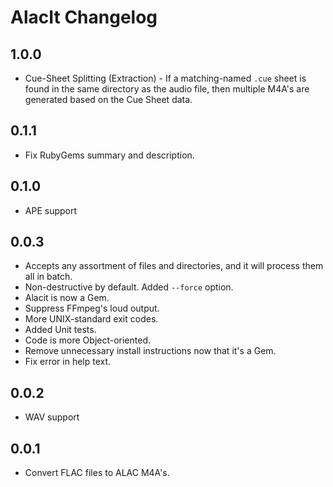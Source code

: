 # AlacIt Changelog

## 1.0.0

* Cue-Sheet Splitting (Extraction) - If a matching-named `.cue` sheet is found in the same directory as the audio file, then multiple M4A's are generated based on the Cue Sheet data.

## 0.1.1

* Fix RubyGems summary and description.

## 0.1.0

* APE support

## 0.0.3

* Accepts any assortment of files and directories, and it will process them all in batch.
* Non-destructive by default. Added `--force` option.
* Alacit is now a Gem.
* Suppress FFmpeg's loud output.
* More UNIX-standard exit codes.
* Added Unit tests.
* Code is more Object-oriented.
* Remove unnecessary install instructions now that it's a Gem.
* Fix error in help text.

## 0.0.2

* WAV support

## 0.0.1

* Convert FLAC files to ALAC M4A's.
